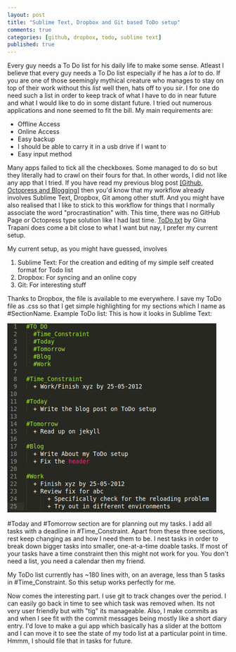```yaml
---
layout: post
title: "Sublime Text, Dropbox and Git based ToDo setup"
comments: true
categories: [github, dropbox, todo, sublime text]
published: true
---
```

Every guy needs a To Do list for his daily life to make some sense. Atleast I believe that every guy needs a To Do list especially if he has a *lot* to do. If you are one of those seemingly mythical creature who manages to stay on top of their work without this _list_ well then, hats off to you _sir_. I for one do need such a list in order to keep track of what I have to do in near future and what I would like to do in some distant future. I tried out numerous applications and none seemed to fit the bill. My main requirements are:

- Offline Access
- Online Access
- Easy backup
- I should be able to carry it in a usb drive if I want to
- Easy input method

<!-- more -->

Many apps failed to tick all the checkboxes. Some managed to do so but they literally had to crawl on their fours for that. In other words, I did not like any app that I tried.
If you have read my previous blog post [[Github, Octopress and Blogging]](http://shashankmehta.in/archive/2012/github-octopress-and-blogging.html) then you'd know that my workflow already involves Sublime Text, Dropbox, Git among other stuff. And you might have also realised that I like to stick to this workflow for things that I normally associate the word "procrastination" with. This time, there was no GitHub Page or Octopress type solution like I had last time. [ToDo.txt](http://todotxt.com "ToDo.txt") by Gina Trapani does come a bit close to what I want but nay, I prefer my current setup. 

My current setup, as you might have guessed, involves

1. Sublime Text: For the creation and editing of my simple self created format for Todo list
2. Dropbox: For syncing and an online copy
3. Git: For interesting stuff

Thanks to Dropbox, the file is available to me everywhere.
I save my ToDo file as .css so that I get simple highlighting for my sections which I name as #SectionName.
Example ToDo list:
This is how it looks in Sublime Text:

![ToDo example](/images/posts/todoeg.png)

\#Today and \#Tomorrow section are for planning out my tasks. I add all tasks with a deadline in #Time_Constraint. Apart from these three sections, rest keep changing as and how I need them to be. I nest tasks in order to break down bigger tasks into smaller, one-at-a-time doable tasks. 
If most of your tasks have a time constraint then this might not work for you. You don't need a list, you need a calendar then my friend.

My ToDo list currently has ~180 lines with, on an average, less than 5 tasks in #Time_Constraint. So this setup works perfectly for me. 

Now comes the interesting part. I use git to track changes over the period. I can easily go back in time to see which task was removed when. Its not very user friendly but with "tig" its manageable. Also, I make commits as and when I see fit with the commit messages being mostly like a short diary entry. I'd love to make a gui app which basically has a slider at the bottom and I can move it to see the state of my todo list at a particular point in time. Hmmm, I should file that in tasks for future.